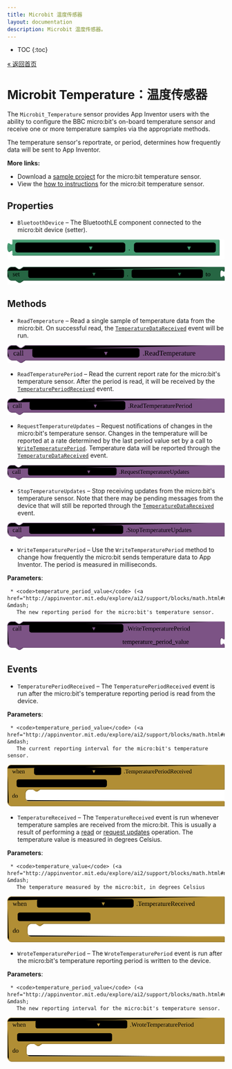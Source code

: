 ```yaml
---
title: Microbit 温度传感器
layout: documentation
description: Microbit 温度传感器。
---
```


* TOC
{:toc}

[&laquo; 返回首页](MicroBitIntro.html)

# Microbit Temperature：温度传感器

The <code>Microbit_Temperature</code> sensor provides App Inventor users with the ability to configure the BBC micro:bit's on-board temperature sensor and receive one or more temperature samples via the appropriate methods.<br>

The temperature sensor's reportrate, or period, determines how frequently data will be sent to App Inventor.<br>

<strong>More links:</strong><ul><li>Download a <a href='http://iot.appinventor.mit.edu/assets/samples/MicrobitTemperature.aia' target='_blank'>sample project</a> for the micro:bit temperature sensor.</li><li>View the <a href='http://iot.appinventor.mit.edu/assets/howtos/MIT_App_Inventor_Microbit_Temperature.pdf' target='_blank'>how to instructions</a> for the micro:bit temperature sensor.</li></ul>

## Properties

+ <a name="BluetoothDevice"></a>`BluetoothDevice` – The BluetoothLE component connected to the micro:bit device (setter).


![get Microbit_Temperature1 BluetoothDevice ](blocks/Microbit_Temperature.BluetoothDevice_getter.svg)


![set Microbit_Temperature1 BluetoothDevice  to](blocks/Microbit_Temperature.BluetoothDevice_setter.svg)

## Methods

+ <a name="ReadTemperature"></a>`ReadTemperature` – Read a single sample of temperature data from the micro:bit. On successful read, the
 <a href="#TemperatureDataReceived"><code>TemperatureDataReceived</code></a> event will be run.

![call Microbit_Temperature1 ReadTemperature](blocks/Microbit_Temperature.ReadTemperature.svg)

+ <a name="ReadTemperaturePeriod"></a>`ReadTemperaturePeriod` – Read the current report rate for the micro:bit's temperature sensor. After the period is read,
 it will be received by the
 <a href="#TemperaturePeriodReceived"><code>TemperaturePeriodReceived</code></a> event.

![call Microbit_Temperature1 ReadTemperaturePeriod](blocks/Microbit_Temperature.ReadTemperaturePeriod.svg)

+ <a name="RequestTemperatureUpdates"></a>`RequestTemperatureUpdates` – Request notifications of changes in the micro:bit's temperature sensor. Changes in the
 temperature will be reported at a rate determined by the last period value set by a call to
 <a href="#WriteTemperaturePeriod"><code>WriteTemperaturePeriod</code></a>. Temperature data
 will be reported through the
 <a href="#TemperatureDataReceived"><code>TemperatureDataReceived</code></a> event.

![call Microbit_Temperature1 RequestTemperatureUpdates](blocks/Microbit_Temperature.RequestTemperatureUpdates.svg)

+ <a name="StopTemperatureUpdates"></a>`StopTemperatureUpdates` – Stop receiving updates from the micro:bit's temperature sensor. Note that there may be
 pending messages from the device that will still be reported through the
 <a href="#TemperatureDataReceived"><code>TemperatureDataReceived</code></a> event.

![call Microbit_Temperature1 StopTemperatureUpdates](blocks/Microbit_Temperature.StopTemperatureUpdates.svg)

+ <a name="WriteTemperaturePeriod"></a>`WriteTemperaturePeriod` – Use the <code>WriteTemperaturePeriod</code> method to change how frequently the micro:bit sends
 temperature data to App Inventor. The period is measured in milliseconds.

 __Parameters__:

     * <code>temperature_period_value</code> (<a href="http://appinventor.mit.edu/explore/ai2/support/blocks/math.html#number">_number_</a>) &mdash;
       The new reporting period for the micro:bit's temperature sensor.

![call Microbit_Temperature1 WriteTemperaturePeriodtemperature_period_value](blocks/Microbit_Temperature.WriteTemperaturePeriod.svg)

## Events

+ <a name="TemperaturePeriodReceived"></a>`TemperaturePeriodReceived` – The <code>TemperaturePeriodReceived</code> event is run after the micro:bit's temperature
 reporting period is read from the device.

 __Parameters__:

     * <code>temperature_period_value</code> (<a href="http://appinventor.mit.edu/explore/ai2/support/blocks/math.html#number">_number_</a>) &mdash;
       The current reporting interval for the micro:bit's temperature sensor.

![when Microbit_Temperature1 TemperaturePeriodReceived temperature_period_value do](blocks/Microbit_Temperature.TemperaturePeriodReceived.svg)

+ <a name="TemperatureReceived"></a>`TemperatureReceived` – The <code>TemperatureReceived</code> event is run whenever temperature samples are received
 from the micro:bit. This is usually a result of performing a
 <a href="#ReadTemperature">read</a> or <a href="#RequestTemperatureUpdates">request updates</a>
 operation. The temperature value is measured in degrees Celsius.

 __Parameters__:

     * <code>temperature_value</code> (<a href="http://appinventor.mit.edu/explore/ai2/support/blocks/math.html#number">_number_</a>) &mdash;
       The temperature measured by the micro:bit, in degrees Celsius

![when Microbit_Temperature1 TemperatureReceived temperature_value do](blocks/Microbit_Temperature.TemperatureReceived.svg)

+ <a name="WroteTemperaturePeriod"></a>`WroteTemperaturePeriod` – The <code>WroteTemperaturePeriod</code> event is run after the micro:bit's temperature
 reporting period is written to the device.

 __Parameters__:

     * <code>temperature_period_value</code> (<a href="http://appinventor.mit.edu/explore/ai2/support/blocks/math.html#number">_number_</a>) &mdash;
       The new reporting interval for the micro:bit's temperature sensor.

![when Microbit_Temperature1 WroteTemperaturePeriod temperature_period_value do](blocks/Microbit_Temperature.WroteTemperaturePeriod.svg)


